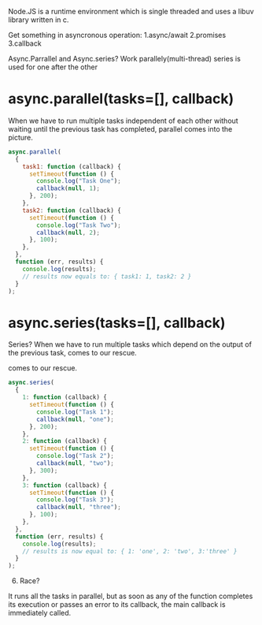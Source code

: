 Node.JS is a runtime environment which is single threaded
and uses a libuv library written in c.

Get something in asyncronous operation:
1.async/await
2.promises
3.callback

Async.Parrallel and Async.series?
Work parallely(multi-thread)
series is used for one after the other

# async.parallel(tasks=[], callback)

When we have to run multiple tasks independent
of each other without waiting until
the previous task has completed,
parallel comes into the picture.

```js
async.parallel(
  {
    task1: function (callback) {
      setTimeout(function () {
        console.log("Task One");
        callback(null, 1);
      }, 200);
    },
    task2: function (callback) {
      setTimeout(function () {
        console.log("Task Two");
        callback(null, 2);
      }, 100);
    },
  },
  function (err, results) {
    console.log(results);
    // results now equals to: { task1: 1, task2: 2 }
  }
);
```

# async.series(tasks=[], callback)

Series?
When we have to run multiple tasks which depend
on the output of the previous task,
comes to our rescue.

comes to our rescue.

```js
async.series(
  {
    1: function (callback) {
      setTimeout(function () {
        console.log("Task 1");
        callback(null, "one");
      }, 200);
    },
    2: function (callback) {
      setTimeout(function () {
        console.log("Task 2");
        callback(null, "two");
      }, 300);
    },
    3: function (callback) {
      setTimeout(function () {
        console.log("Task 3");
        callback(null, "three");
      }, 100);
    },
  },
  function (err, results) {
    console.log(results);
    // results is now equal to: { 1: 'one', 2: 'two', 3:'three' }
  }
);
```

6. Race?

It runs all the tasks in parallel,
but as soon as any of the function completes
its execution or passes an error to its callback,
the main callback is immediately called.
